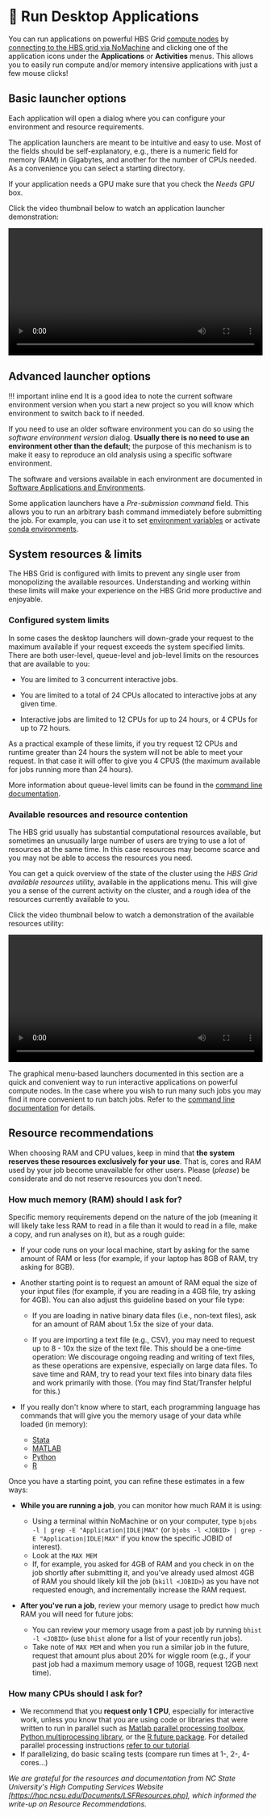 # 🚀 Run Desktop Applications

You can run applications on powerful HBS Grid 
[compute nodes](commandline.md#compute-cluster-basics) by 
[connecting to the HBS grid via NoMachine](index.md#quick-start) and clicking 
one of the application icons under the **Applications** or **Activities** menus. 
This allows you to easily run compute and/or memory intensive applications with 
just a few mouse clicks!

## Basic launcher options

Each application will open a dialog where you can configure your
environment and resource requirements.

The application launchers are meant to be intuitive and easy to use.
Most of the fields should be self-explanatory, e.g., there is a
numeric field for memory (RAM) in Gigabytes, and another for the
number of CPUs needed. As a convenience you can select a starting
directory.

If your application needs a GPU make sure that you check the *Needs GPU* box.

Click the video thumbnail below to watch an application launcher
demonstration:

<video width="100%" controls>
  <source src="../media/launchers.mp4" type="video/mp4">
Your browser does not support the video tag.
</video>

## Advanced launcher options

!!! important inline end
    It is a good idea to note the current software environment version when you
    start a new project so you will know which environment to switch back
    to if needed.

If you need to use an older software environment you can do so using
the *software environment version* dialog. **Usually there is no need to
use an environment other than the default**; the purpose of this
mechanism is to make it easy to reproduce an old analysis using a
specific software environment. 

The software and versions available in each environment are
documented in [Software Applications and
Environments](environments.md). 

Some application launchers have a *Pre-submission command* <a name="pre-submission-command"></a>field. This
allows you to run an arbitrary bash command immediately before
submitting the job. For example, you can use it to set [environment
variables](https://www.redhat.com/sysadmin/linux-environment-variables)
or activate [conda environments](https://docs.conda.io/en/latest/). 

## System resources & limits

The HBS Grid is configured with limits to prevent any single user from
monopolizing the available resources. Understanding and working within these
limits will make your experience on the HBS Grid more productive and enjoyable.
### Configured system limits

In some cases the desktop launchers will down-grade your request to the
maximum available if your request exceeds the system specified limits.
There are both user-level, queue-level and job-level limits on the resources that are available to you:

-   You are limited to
    3 concurrent interactive jobs.

-   You are limited to a total of
    24 CPUs allocated to interactive jobs at any given time.

-   Interactive jobs are limited to 12 CPUs for up to 24 hours, or 4
    CPUs for up to 72 hours.

As a practical example of these limits, if you try request 12 CPUs and
runtime greater than 24 hours the system will not be able to meet your
request. In that case it will offer to give you 4 CPUS (the maximum
available for jobs running more than 24 hours).

More information about queue-level limits can be found in the [command line
documentation](commandline.md#queue-characteristics).

### Available resources and resource contention

The HBS grid usually has substantial computational resources available,
but sometimes an unusually large number of users are trying to use a lot
of resources at the same time. In this case resources may become scarce
and you may not be able to access the resources you need.

You can get a quick overview of the state of the cluster using the 
*HBS Grid available resources* utility, available in the applications menu.
This will give you a sense of the current activity on the cluster, and a
rough idea of the resources currently available to you.

Click the video thumbnail below to watch a demonstration of the
available resources utility:

<video width="100%" controls>
  <source src="../media/jobfail.mp4" type="video/mp4">
Your browser does not support the video tag.
</video>

The graphical menu-based launchers documented in this section are a
quick and convenient way to run interactive applications on powerful
compute nodes. In the case where you wish to run many such jobs you
may find it more convenient to run batch jobs. Refer to the
[command line documentation](commandline.md) for details.

## Resource recommendations

When choosing RAM and CPU values, keep in mind that 
**the system reserves these resources exclusively for your use**. That is, cores and RAM used by your job
become unavailable for other users. Please (_please_) be considerate and do not reserve resources you don't need.

### How much memory (RAM) should I ask for?
Specific memory requirements depend on the nature of the job (meaning it will likely take less RAM to read in a file than it would to read in a file, make a copy, and run analyses on it), but as a rough guide:

-   If your code runs on your local machine, start by asking for 
    the same amount of RAM or less (for example, if your laptop has 8GB of RAM, try asking for 8GB).
  
-   Another starting point is to request an amount of RAM equal the size of your input files (for example, if you are reading in a 4GB file, try asking for 4GB). You can also adjust this guideline based on your file type: 
    * If you are loading in native binary data files (i.e., non-text files), 
    ask for an amount of RAM about 1.5x the size of your data.
  
    * If you are importing a text file (e.g., CSV), you may need to request 
    up to 8 - 10x the size of the text file.
    This should be a one-time operation: We discourage ongoing reading and writing of text files, 
    as these operations are expensive, especially on large data files. 
    To save time and RAM, try to read your text files into binary data files 
    and work primarily with those. (You may find Stat/Transfer helpful for this.)
-   If you really don't know where to start, each programming language has commands that will
give you the memory usage of your data while loaded (in memory):
    * [Stata](https://www.stata.com/manuals14/dmemory.pdf)
    * [MATLAB](https://www.mathworks.com/matlabcentral/answers/97560-how-can-i-monitor-how-much-memory-matlab-is-using)
    * [Python](https://www.pluralsight.com/blog/tutorials/how-to-profile-memory-usage-in-python)
    * [R](http://adv-r.had.co.nz/memory.html)

Once you have a starting point, you can refine these estimates in a few ways:

-   **While you are running a job**, you can monitor how much RAM it is using:
    * Using a terminal within NoMachine or on your computer, type `bjobs -l | grep -E "Application|IDLE|MAX"` (or `bjobs -l <JOBID> | grep -E "Application|IDLE|MAX"` if you know the specific JOBID of interest).
    * Look at the `MAX MEM`
    * If, for example, you asked for 4GB of RAM and you check in on the job shortly after submitting it, and you've already used almost 4GB of RAM you should likely kill the job (`bkill <JOBID>`) as you have not requested enough, and incrementally increase the RAM request.

- **After you've run a job**, review your memory usage to predict how much RAM you will need for future jobs:
  * You can review your memory usage from a past job by running `bhist -l <JOBID>`
    (use `bhist` alone for a list of your recently run jobs).
  * Take note of `MAX MEM` and when you run a similar job in the future, 
    request that amount plus about 20% for wiggle room 
    (e.g., if your past job had a maximum memory usage of 10GB, request 12GB next time).

### How many CPUs should I ask for?
- We recommend that you **request only 1 CPU**, especially for interactive work, unless you
know that you are using code or libraries that were written to run
in parallel such as 
[Matlab parallel processing toolbox](https://www.mathworks.com/help/parallel-computing/getting-started-with-parallel-computing-toolbox.html),
[Python multiprocessing library](https://docs.python.org/3/library/multiprocessing.html),
or the [R future package](https://future.futureverse.org/). For detailed parallel
processing instructions [refer to our tutorial](tutorials/scaling-work.md).
- If parallelizing, do basic scaling tests (compare run times at 1-, 2-, 4-cores…)


_We are grateful for the resources and documentation from NC State University's High Computing Services Website [https://hpc.ncsu.edu/Documents/LSFResources.php], which informed the write-up on Resource Recommendations._



